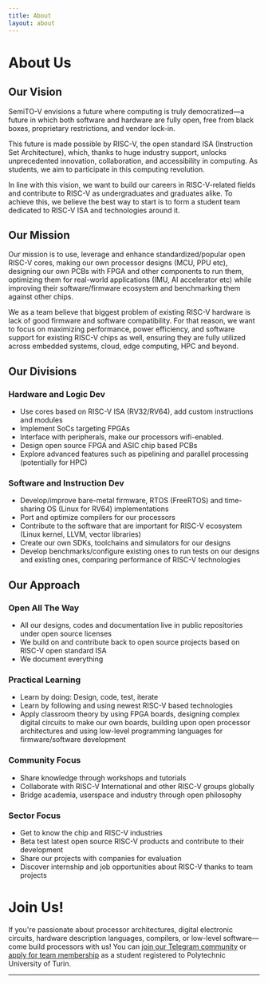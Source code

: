 ```yaml
---
title: About
layout: about
---
```

# About Us

## Our Vision
SemiTO-V envisions a future where computing is truly democratized—a future in which both software and hardware are fully open, free from black boxes, proprietary restrictions, and vendor lock-in.

This future is made possible by RISC-V, the open standard ISA (Instruction Set Architecture), which, thanks to huge industry support, unlocks unprecedented innovation, collaboration, and accessibility in computing. As students, we aim to participate in this computing revolution.

In line with this vision, we want to build our careers in RISC-V-related fields and contribute to RISC-V as undergraduates and graduates alike. To achieve this, we believe the best way to start is to form a student team dedicated to RISC-V ISA and technologies around it.

## Our Mission
Our mission is to use, leverage and enhance standardized/popular open RISC-V cores, making our own processor designs (MCU, PPU etc), designing our own PCBs with FPGA and other components to run them, optimizing them for real-world applications (IMU, AI accelerator etc) while improving their software/firmware ecosystem and benchmarking them against other chips.

We as a team believe that biggest problem of existing RISC-V hardware is lack of good firmware and software compatibility. For that reason, we want to focus on maximizing performance, power efficiency, and software support for existing RISC-V chips as well, ensuring they are fully utilized across embedded systems, cloud, edge computing, HPC and beyond.

## Our Divisions
### Hardware and Logic Dev
- Use cores based on RISC-V ISA (RV32/RV64), add custom instructions and modules
- Implement SoCs targeting FPGAs
- Interface with peripherals, make our processors wifi-enabled.
- Design open source FPGA and ASIC chip based PCBs
- Explore advanced features such as pipelining and parallel processing (potentially for HPC)

### Software and Instruction Dev
- Develop/improve bare-metal firmware, RTOS (FreeRTOS) and time-sharing OS (Linux for RV64) implementations
- Port and optimize compilers for our processors
- Contribute to the software that are important for RISC-V ecosystem (Linux kernel, LLVM, vector libraries)
- Create our own SDKs, toolchains and simulators for our designs
- Develop benchmarks/configure existing ones to run tests on our designs and existing ones, comparing performance of RISC-V technologies

## Our Approach
### Open All The Way
- All our designs, codes and documentation live in public repositories under open source licenses
- We build on and contribute back to open source projects based on RISC-V open standard ISA
- We document everything

### Practical Learning
- Learn by doing: Design, code, test, iterate
- Learn by following and using newest RISC-V based technologies
- Apply classroom theory by using FPGA boards, designing complex digital circuits to make our own boards, building upon open processor architectures and using low-level programming languages for firmware/software development

### Community Focus
- Share knowledge through workshops and tutorials
- Collaborate with RISC-V International and other RISC-V groups globally
- Bridge academia, userspace and industry through open philosophy

### Sector Focus
- Get to know the chip and RISC-V industries
- Beta test latest open source RISC-V products and contribute to their development
- Share our projects with companies for evaluation
- Discover internship and job opportunities about RISC-V thanks to team projects

# Join Us!
If you're passionate about processor architectures, digital electronic circuits, hardware description languages, compilers, or low-level software—come build processors with us! You can [join our Telegram community](https://t.me/SemiTOFive) or [apply for team membership](https://forms.gle/TKjrRyMLgwAe8ptx9) as a student registered to Polytechnic University of Turin.

----

[^1]: [It can take up to 10 minutes for changes to your site to publish after you push the changes to GitHub](https://docs.github.com/en/pages/setting-up-a-github-pages-site-with-jekyll/creating-a-github-pages-site-with-jekyll#creating-your-site).

[Just the Docs]: https://just-the-docs.github.io/just-the-docs/
[GitHub Pages]: https://docs.github.com/en/pages
[README]: https://github.com/just-the-docs/just-the-docs-template/blob/main/README.md
[Jekyll]: https://jekyllrb.com
[GitHub Pages / Actions workflow]: https://github.blog/changelog/2022-07-27-github-pages-custom-github-actions-workflows-beta/
[use this template]: https://github.com/just-the-docs/just-the-docs-template/generate
